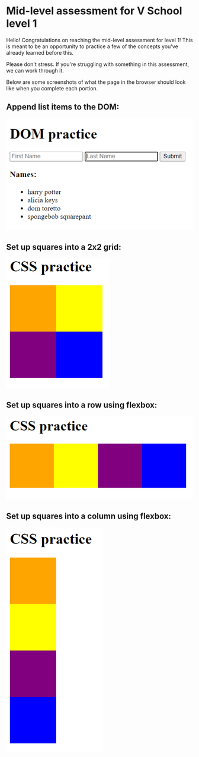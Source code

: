 # Mid-level assessment for V School level 1

Hello! Congratulations on reaching the mid-level assessment for level 1! This is meant to be an opportunity to practice a few of the concepts you've already learned before this. 

Please don't stress. If you're struggling with something in this assessment, we can work through it.

Below are some screenshots of what the page in the browser should look like when you complete each portion.

## Append list items to the DOM:
![dom-list-items](./readme-images/mid-assessment-form.PNG)

## Set up squares into a 2x2 grid:
![squares-in-grid](./readme-images/mid-assessment-grid.PNG)

## Set up squares into a row using flexbox:
![squares-in-row](./readme-images/mid-assessment-row.PNG)

## Set up squares into a column using flexbox:
![squares-in-column](./readme-images/mid-assessment-column.PNG)